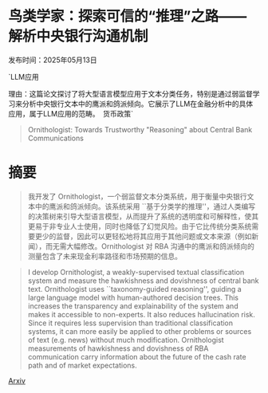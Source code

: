 # 鸟类学家：探索可信的“推理”之路——解析中央银行沟通机制

发布时间：2025年05月13日

`LLM应用

理由：这篇论文探讨了将大型语言模型应用于文本分类任务，特别是通过弱监督学习来分析中央银行文本中的鹰派和鸽派倾向。它展示了LLM在金融分析中的具体应用，属于LLM应用的范畴。` `货币政策`

> Ornithologist: Towards Trustworthy "Reasoning" about Central Bank Communications

# 摘要

> 我开发了 Ornithologist，一个弱监督文本分类系统，用于衡量中央银行文本中的鹰派和鸽派倾向。该系统采用 ``基于分类学的推理''，通过人类编写的决策树来引导大型语言模型，从而提升了系统的透明度和可解释性，使其更易于非专业人士使用，同时也降低了幻觉风险。由于它比传统分类系统需要更少的监督，因此可以更轻松地将其应用于其他问题或文本来源（例如新闻），而无需大幅修改。Ornithologist 对 RBA 沟通中的鹰派和鸽派倾向的测量包含了未来现金利率路径和市场预期的信息。

> I develop Ornithologist, a weakly-supervised textual classification system and measure the hawkishness and dovishness of central bank text. Ornithologist uses ``taxonomy-guided reasoning'', guiding a large language model with human-authored decision trees. This increases the transparency and explainability of the system and makes it accessible to non-experts. It also reduces hallucination risk. Since it requires less supervision than traditional classification systems, it can more easily be applied to other problems or sources of text (e.g. news) without much modification. Ornithologist measurements of hawkishness and dovishness of RBA communication carry information about the future of the cash rate path and of market expectations.

[Arxiv](https://arxiv.org/abs/2505.09083)